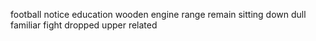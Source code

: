 football notice education wooden engine range remain sitting down dull familiar fight dropped upper related
